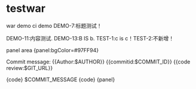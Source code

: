 # testwar
war demo
ci demo
DEMO-7:标题测试！

DEMO-11:内容测试. DEMO-13:B IS b. TEST-1:c is c！TEST-2:不新增！

panel area
{panel:bgColor=#97FF94}

Commit message:
{{Author:$AUTHOR}}
{{commitid:$COMMIT_ID}}
{{code review:$GIT_URL}}

{code}
$COMMIT_MESSAGE
{code}
{panel}
